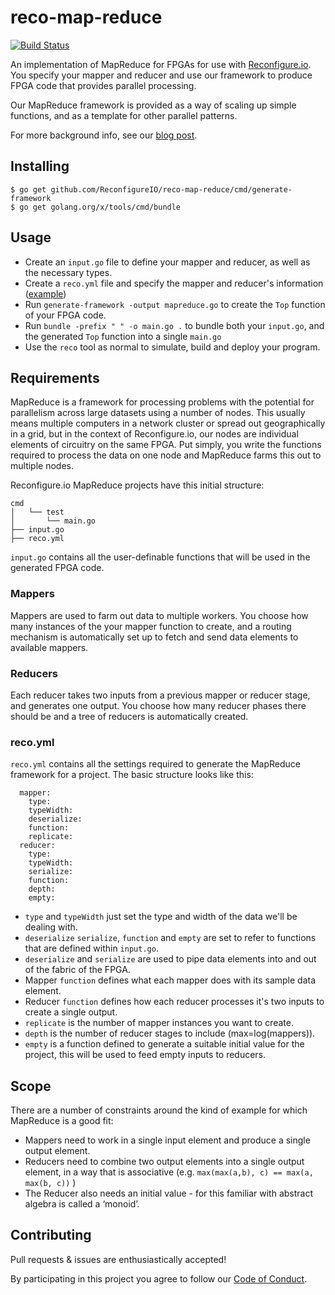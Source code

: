 # reco-map-reduce

[![Build Status](https://travis-ci.org/ReconfigureIO/reco-map-reduce.svg?branch=master)](https://travis-ci.org/ReconfigureIO/fixed)

An implementation of MapReduce for FPGAs for use with [Reconfigure.io](https://reconfigure.io). You specify your mapper and reducer and use our framework to produce FPGA code that provides parallel processing.

Our MapReduce framework is provided as a way of scaling up simple functions, and as a template for other parallel patterns.

For more background info, see our [blog post]().

## Installing

```
$ go get github.com/ReconfigureIO/reco-map-reduce/cmd/generate-framework
$ go get golang.org/x/tools/cmd/bundle
```

## Usage

* Create an `input.go` file to define your mapper and reducer, as well as the necessary types.
* Create a `reco.yml` file and specify the mapper and reducer's information ([example](example/max/reco.yml))
* Run `generate-framework -output mapreduce.go` to create the `Top` function of your FPGA code.
* Run `bundle -prefix " " -o main.go .` to bundle both your `input.go`, and the generated `Top` function into a single `main.go`
* Use the `reco` tool as normal to simulate, build and deploy your program.

## Requirements

MapReduce is a framework for processing problems with the potential for parallelism across large datasets using a number of nodes. This usually means multiple computers in a network cluster or spread out geographically in a grid, but in the context of Reconfigure.io, our nodes are individual elements of circuitry on the same FPGA. Put simply, you write the functions required to process the data on one node and MapReduce farms this out to multiple nodes.

Reconfigure.io MapReduce projects have this initial structure:

    cmd
    │   └── test
    │       └── main.go
    ├── input.go
    ├── reco.yml

`input.go` contains all the user-definable functions that will be used in the generated FPGA code.

### Mappers

Mappers are used to farm out data to multiple workers. You choose how many instances of the your mapper function to create, and a routing mechanism is automatically set up to fetch and send data elements to available mappers.

### Reducers

Each reducer takes two inputs from a previous mapper or reducer stage, and generates one output. You choose how many reducer phases there should be and a tree of reducers is automatically created.

### reco.yml

`reco.yml` contains all the settings required to generate the MapReduce framework for a project. The basic structure looks like this:

```
  mapper:
    type:
    typeWidth:
    deserialize:
    function:
    replicate:
  reducer:
    type:
    typeWidth:
    serialize:
    function:
    depth:
    empty:
```

* `type` and `typeWidth` just set the type and width of the data we'll be dealing with.
* `deserialize` `serialize`, `function` and `empty` are set to refer to functions that are defined within `input.go`.
* `deserialize` and `serialize` are used to pipe data elements into and out of the fabric of the FPGA.
* Mapper `function` defines what each mapper does with its sample data element.
* Reducer `function` defines how each reducer processes it's two inputs to create a single output.
* `replicate` is the number of mapper instances you want to create.
* `depth` is the number of reducer stages to include (max=log(mappers)).
* `empty` is a function defined to generate a suitable initial value for the project, this will be used to feed empty inputs to reducers.

## Scope

There are a number of constraints around the kind of example for which MapReduce is a good fit:

* Mappers need to work in a single input element and produce a single output element.
* Reducers need to combine two output elements into a single output element, in a way that is associative (e.g. `max(max(a,b), c) == max(a, max(b, c))` )
* The Reducer also needs an initial value - for this familiar with abstract algebra is called a ‘monoid’.


## Contributing

Pull requests & issues are enthusiastically accepted!

By participating in this project you agree to follow our [Code of Conduct](CODE_OF_CONDUCT.md).

